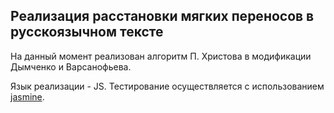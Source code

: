 ## Реализация расстановки мягких переносов в русскоязычном тексте

На данный момент реализован алгоритм П. Хpистова в модификации Дымченко и Ваpсанофьева.

Язык реализации - JS. Тестирование осуществляется с использованием [jasmine](https://github.com/pivotal/jasmine).
